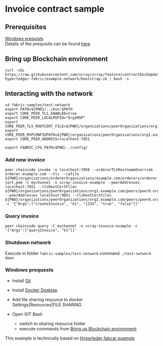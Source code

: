 # Invoice contract sample

## Prerequisites
[Windows prequists](#windows-prequists)   
Details of the prequisits can be found [here](Prerequisites)

## Bring up Blockchain environment

```
curl -sSL https://raw.githubusercontent.com/scray/scray/feature/contractDockUpdate/projects/invoice-hyperledger-fabric/example-network/bootstrap.sh | bash -s
```

## Interacting with the network

```
cd fabric-samples/test-network
export PATH=${PWD}/../bin:$PATH
export CORE_PEER_TLS_ENABLED=true
export CORE_PEER_LOCALMSPID="Org1MSP"
export CORE_PEER_TLS_ROOTCERT_FILE=${PWD}/organizations/peerOrganizations/org1.example.com/peers/peer0.org1.example.com/tls/ca.crt
export CORE_PEER_MSPCONFIGPATH=${PWD}/organizations/peerOrganizations/org1.example.com/users/Admin@org1.example.com/msp
export CORE_PEER_ADDRESS=localhost:7051

export FABRIC_CFG_PATH=$PWD/../config/
```

### Add new invoice
```
peer chaincode invoke -o localhost:7050 --ordererTLSHostnameOverride orderer.example.com --tls --cafile ${PWD}/organizations/ordererOrganizations/example.com/orderers/orderer.example.com/msp/tlscacerts/tlsca.example.com-cert.pem -C mychannel -n scray-invoice-example --peerAddresses localhost:7051 --tlsRootCertFiles ${PWD}/organizations/peerOrganizations/org1.example.com/peers/peer0.org1.example.com/tls/ca.crt --peerAddresses localhost:9051 --tlsRootCertFiles ${PWD}/organizations/peerOrganizations/org2.example.com/peers/peer0.org2.example.com/tls/ca.crt  -c '{"Args":["createInvoice", "k1", "1234", "true", "false"]}'
```

### Query invoice
```
peer chaincode query -C mychannel -n scray-invoice-example -c '{"Args":["queryInvoice", "k1"]}'
```

### Shutdown network
Execute in folder ```fabric-samples/test-network``` command ```./test-network down```


### Windows prequests

* Install [Git](https://git-scm.com/downloads)
* Install [Docker Desktop](https://www.docker.com/products/docker-desktop)

* Add file sharing resource to docker  
    Settings|Resources|FILE SHARING
* Open GIT Bash 
  * switch to sharing resource folder
  * execute commands from [Bring up Blockchain environment](#bring-up-blockchain-environment)

This example is technically based on [Hyperleder fabcar example](https://hyperledger-fabric.readthedocs.io/en/release-2.0/test_network.html)

